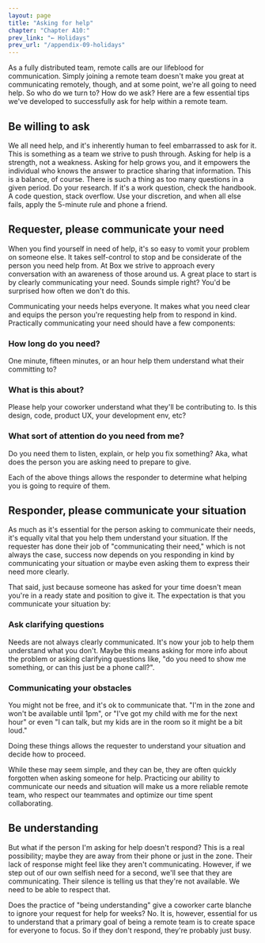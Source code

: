 ```yaml
---
layout: page
title: "Asking for help"
chapter: "Chapter A10:"
prev_link: "← Holidays"
prev_url: "/appendix-09-holidays"
---
```


As a fully distributed team, remote calls are our lifeblood for communication. Simply joining a remote team doesn't make you great at communicating remotely, though, and at some point, we're all going to need help. So who do we turn to? How do we ask? Here are a few essential tips we've developed to successfully ask for help within a remote team.

## Be willing to ask
We all need help, and it's inherently human to feel embarrassed to ask for it. This is something as a team we strive to push through. Asking for help is a strength, not a weakness. Asking for help grows you, and it empowers the individual who knows the answer to practice sharing that information. This is a balance, of course. There is such a thing as too many questions in a given period. Do your research. If it's a work question, check the handbook. A code question, stack overflow. Use your discretion, and when all else fails, apply the 5-minute rule and phone a friend.

## Requester, please communicate your need
When you find yourself in need of help, it's so easy to vomit your problem on someone else. It takes self-control to stop and be considerate of the person you need help from. At Box we strive to approach every conversation with an awareness of those around us. A great place to start is by clearly communicating your need. Sounds simple right? You'd be surprised how often we don't do this.

Communicating your needs helps everyone. It makes what you need clear and equips the person you're requesting help from to respond in kind. Practically communicating your need should have a few components:

### How long do you need?
One minute, fifteen minutes, or an hour help them understand what their committing to?

### What is this about?
Please help your coworker understand what they'll be contributing to. Is this design, code, product UX, your development env, etc?

### What sort of attention do you need from me?
Do you need them to listen, explain, or help you fix something? Aka, what does the person you are asking need to prepare to give.

Each of the above things allows the responder to determine what helping you is going to require of them.

## Responder, please communicate your situation
As much as it's essential for the person asking to communicate their needs, it's equally vital that you help them understand your situation. If the requester has done their job of "communicating their need," which is not always the case, success now depends on you responding in kind by communicating your situation or maybe even asking them to express their need more clearly.

That said, just because someone has asked for your time doesn't mean you're in a ready state and position to give it. The expectation is that you communicate your situation by:

### Ask clarifying questions
Needs are not always clearly communicated. It's now your job to help them understand what you don't. Maybe this means asking for more info about the problem or asking clarifying questions like, "do you need to show me something, or can this just be a phone call?".

### Communicating your obstacles
You might not be free, and it's ok to communicate that. "I'm in the zone and won't be available until 1pm", or "I've got my child with me for the next hour" or even "I can talk, but my kids are in the room so it might be a bit loud."

Doing these things allows the requester to understand your situation and decide how to proceed.

While these may seem simple, and they can be, they are often quickly forgotten when asking someone for help. Practicing our ability to communicate our needs and situation will make us a more reliable remote team, who respect our teammates and optimize our time spent collaborating.

## Be understanding
But what if the person I'm asking for help doesn't respond? This is a real possibility; maybe they are away from their phone or just in the zone. Their lack of response might feel like they aren't communicating. However, if we step out of our own selfish need for a second, we'll see that they are communicating. Their silence is telling us that they're not available. We need to be able to respect that.

Does the practice of "being understanding" give a coworker carte blanche to ignore your request for help for weeks? No. It is, however, essential for us to understand that a primary goal of being a remote team is to create space for everyone to focus. So if they don't respond, they're probably just busy.

